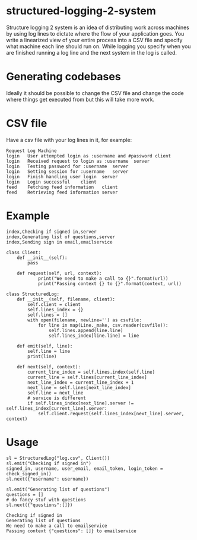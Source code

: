 # structured-logging-2-system

Structure logging 2 system is an idea of distributing work across machines by using log lines to dictate where the flow of your application goes. You write a linearized view of your entire process into a CSV file and specify what machine each line should run on. While logging you specify when you are finished running a log line and the next system in the log is called.

# Generating codebases

Ideally it should be possible to change the CSV file and change the code where things get executed from but this will take more work.

# CSV file

Have a csv file with your log lines in it, for example:

```
Request	Log	Machine
login	User attempted login as :username and #password	client
login	Received request to login as :username	server
login	Testing password for :username	server
login	Setting session for :username	server
login	Finish handling user login	server
login	Login successful	client
feed	Fetching feed information	client
feed	Retrieving feed information	server

```

# Example


```
index,Checking if signed in,server
index,Generating list of questions,server
index,Sending sign in email,emailservice

```
```
class Client:
    def __init__(self):
        pass

    def request(self, url, context):
            print("We need to make a call to {}".format(url))
            print("Passing context {} to {}".format(context, url))

class StructuredLog:
    def __init__(self, filename, client):
        self.client = client
        self.lines_index = {}
        self.lines = []
        with open(filename, newline='') as csvfile:
            for line in map(Line._make, csv.reader(csvfile)):
                self.lines.append(line.line)
                self.lines_index[line.line] = line

    def emit(self, line):
        self.line = line
        print(line)

    def next(self, context):
        current_line_index = self.lines.index(self.line)
        current_line = self.lines[current_line_index]
        next_line_index = current_line_index + 1
        next_line = self.lines[next_line_index]
        self.line = next_line
        # service is different
        if self.lines_index[next_line].server != self.lines_index[current_line].server:
            self.client.request(self.lines_index[next_line].server, context)
```

# Usage

```
sl = StructuredLog("log.csv", Client())
sl.emit("Checking if signed in")
signed_in, username, user_email, email_token, login_token = check_signed_in()
sl.next({"username": username})

sl.emit("Generating list of questions")
questions = []
# do fancy stuf with questions
sl.next({"questions":[]})

```

```
Checking if signed in
Generating list of questions
We need to make a call to emailservice
Passing context {"questions": []} to emailservice

```
